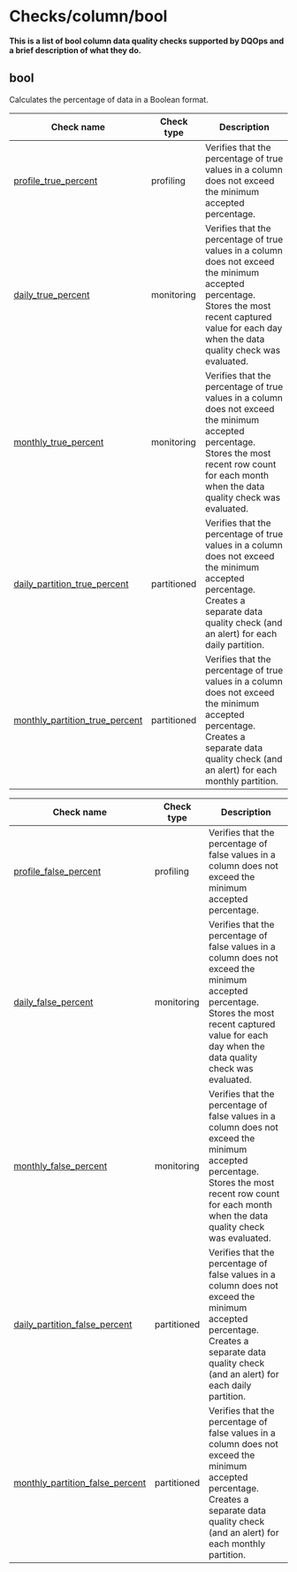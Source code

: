 # Checks/column/bool

**This is a list of bool column data quality checks supported by DQOps and a brief description of what they do.**





## **bool**  
Calculates the percentage of data in a Boolean format.

| Check name | Check type | Description |
|------------|------------|-------------|
|[profile_true_percent](true-percent/#profile-true-percent)|profiling|Verifies that the percentage of true values in a column does not exceed the minimum accepted percentage.|
|[daily_true_percent](true-percent/#daily-true-percent)|monitoring|Verifies that the percentage of true values in a column does not exceed the minimum accepted percentage. Stores the most recent captured value for each day when the data quality check was evaluated.|
|[monthly_true_percent](true-percent/#monthly-true-percent)|monitoring|Verifies that the percentage of true values in a column does not exceed the minimum accepted percentage. Stores the most recent row count for each month when the data quality check was evaluated.|
|[daily_partition_true_percent](true-percent/#daily-partition-true-percent)|partitioned|Verifies that the percentage of true values in a column does not exceed the minimum accepted percentage. Creates a separate data quality check (and an alert) for each daily partition.|
|[monthly_partition_true_percent](true-percent/#monthly-partition-true-percent)|partitioned|Verifies that the percentage of true values in a column does not exceed the minimum accepted percentage. Creates a separate data quality check (and an alert) for each monthly partition.|


| Check name | Check type | Description |
|------------|------------|-------------|
|[profile_false_percent](false-percent/#profile-false-percent)|profiling|Verifies that the percentage of false values in a column does not exceed the minimum accepted percentage.|
|[daily_false_percent](false-percent/#daily-false-percent)|monitoring|Verifies that the percentage of false values in a column does not exceed the minimum accepted percentage. Stores the most recent captured value for each day when the data quality check was evaluated.|
|[monthly_false_percent](false-percent/#monthly-false-percent)|monitoring|Verifies that the percentage of false values in a column does not exceed the minimum accepted percentage. Stores the most recent row count for each month when the data quality check was evaluated.|
|[daily_partition_false_percent](false-percent/#daily-partition-false-percent)|partitioned|Verifies that the percentage of false values in a column does not exceed the minimum accepted percentage. Creates a separate data quality check (and an alert) for each daily partition.|
|[monthly_partition_false_percent](false-percent/#monthly-partition-false-percent)|partitioned|Verifies that the percentage of false values in a column does not exceed the minimum accepted percentage. Creates a separate data quality check (and an alert) for each monthly partition.|





